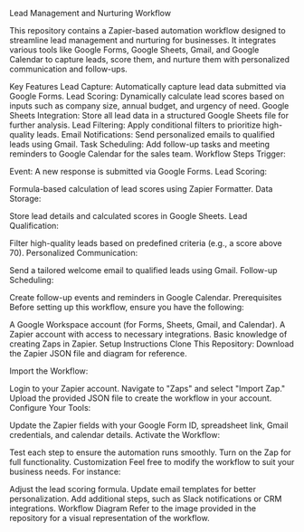 Lead Management and Nurturing Workflow


This repository contains a Zapier-based automation workflow designed to streamline lead management and nurturing for businesses. It integrates various tools like Google Forms, Google Sheets, Gmail, and Google Calendar to capture leads, score them, and nurture them with personalized communication and follow-ups.


Key Features
Lead Capture: Automatically capture lead data submitted via Google Forms.
Lead Scoring: Dynamically calculate lead scores based on inputs such as company size, annual budget, and urgency of need.
Google Sheets Integration: Store all lead data in a structured Google Sheets file for further analysis.
Lead Filtering: Apply conditional filters to prioritize high-quality leads.
Email Notifications: Send personalized emails to qualified leads using Gmail.
Task Scheduling: Add follow-up tasks and meeting reminders to Google Calendar for the sales team.
Workflow Steps
Trigger:

Event: A new response is submitted via Google Forms.
Lead Scoring:

Formula-based calculation of lead scores using Zapier Formatter.
Data Storage:

Store lead details and calculated scores in Google Sheets.
Lead Qualification:

Filter high-quality leads based on predefined criteria (e.g., a score above 70).
Personalized Communication:

Send a tailored welcome email to qualified leads using Gmail.
Follow-up Scheduling:

Create follow-up events and reminders in Google Calendar.
Prerequisites
Before setting up this workflow, ensure you have the following:

A Google Workspace account (for Forms, Sheets, Gmail, and Calendar).
A Zapier account with access to necessary integrations.
Basic knowledge of creating Zaps in Zapier.
Setup Instructions
Clone This Repository:
Download the Zapier JSON file and diagram for reference.

Import the Workflow:

Login to your Zapier account.
Navigate to "Zaps" and select "Import Zap."
Upload the provided JSON file to create the workflow in your account.
Configure Your Tools:

Update the Zapier fields with your Google Form ID, spreadsheet link, Gmail credentials, and calendar details.
Activate the Workflow:

Test each step to ensure the automation runs smoothly.
Turn on the Zap for full functionality.
Customization
Feel free to modify the workflow to suit your business needs. For instance:

Adjust the lead scoring formula.
Update email templates for better personalization.
Add additional steps, such as Slack notifications or CRM integrations.
Workflow Diagram
Refer to the image provided in the repository for a visual representation of the workflow.
